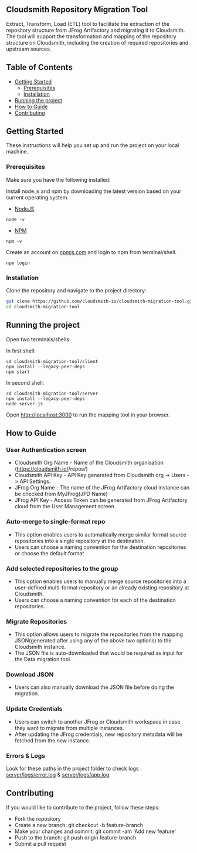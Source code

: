 ## Cloudsmith Repository Migration Tool

Extract, Transform, Load (ETL) tool to facilitate the extraction of the repository structure from JFrog Artifactory and migrating it to Cloudsmith. The tool will support the transformation and mapping of the repository structure on Cloudsmith, including the creation of required repositories and upstream sources.

## Table of Contents

- [Getting Started](#getting-started)
  - [Prerequisites](#prerequisites)
  - [Installation](#installation)
- [Running the project](#running-the-project)
- [How to Guide](#how-to-guide)
- [Contributing](#contributing)

  
## Getting Started

These instructions will help you set up and run the project on your local machine.

### Prerequisites

Make sure you have the following installed:

Install node.js and npm by downloading the latest version based on your current operating system.
* [NodeJS](https://nodejs.org/en/download)
```
node -v
```
* [NPM](https://docs.npmjs.com/downloading-and-installing-node-js-and-npm)
```
npm -v
```

Create an account on [npmjs.com](https://www.npmjs.com/login) and login to npm from terminal/shell.
```
npm login
```

### Installation

Clone the repository and navigate to the project directory:

```bash
git clone https://github.com/cloudsmith-io/cloudsmith-migration-tool.git
cd cloudsmith-migration-tool
```

## Running the project

Open two terminals/shells:

In first shell:
```
cd cloudsmith-migration-tool/client
npm install --legacy-peer-deps 
npm start
```

In second shell:
```
cd cloudsmith-migration-tool/server
npm install --legacy-peer-deps
node server.js
```

Open [http://localhost:3000](http://localhost:3000) to run the mapping tool in your browser.

## How to Guide

### User Authentication screen

* Cloudsmith Org Name - Name of the Cloudsmith organisation (https://cloudsmith.io/<org-name>/repos/)
* Cloudsmith API Key - API Key generated from Cloudsmith org -> Users -> API Settings.
* JFrog Org Name - The name of the JFrog Artifactory cloud instance can be checked from MyJFrog(JPD Name)
* JFrog API Key - <Bearer AccessToken> Access Token can be generated from JFrog Artifactory cloud from the User Management screen.

### Auto-merge to single-format repo 
* This option enables users to automatically merge similar format source repositories into a single repository at the destination.
* Users can choose a naming convention for the destination repositories or choose the default format <AutoCreated-format>

### Add selected repositories to the group
* This option enables users to manually merge source repositories into a user-defined multi-format repository or an already existing repository at Cloudsmith.
* Users can choose a naming convention for each of the destination repositories.

### Migrate Repositories
* This option allows users to migrate the repositories from the mapping JSON(generated after using any of the above two options) to the Cloudsmith instance.
* The JSON file is auto-downloaded that would be required as input for the Data migration tool.

### Download JSON
* Users can also manually download the JSON file before doing the migration.

### Update Credentials
* Users can switch to another JFrog or Cloudsmith workspace in case they want to migrate from multiple instances.
* After updating the JFrog credentials, new repository metadata will be fetched from the new instance.

### Errors & Logs
Look for these paths in the project folder to check logs : [server/logs/error.log](server/logs/error.log) & [server/logs/app.log](server/logs/app.log.).


## Contributing
If you would like to contribute to the project, follow these steps:

* Fork the repository
* Create a new branch: git checkout -b feature-branch
* Make your changes and commit: git commit -am 'Add new feature'
* Push to the branch: git push origin feature-branch
* Submit a pull request
